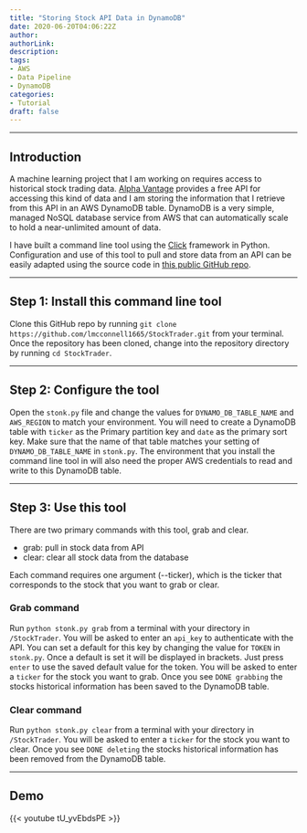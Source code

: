 ```yaml
---
title: "Storing Stock API Data in DynamoDB"
date: 2020-06-20T04:06:22Z
author:
authorLink:
description:
tags:
- AWS
- Data Pipeline
- DynamoDB
categories:
- Tutorial
draft: false
---
```


***
## Introduction

A machine learning project that I am working on requires access to historical stock trading data.
[Alpha Vantage](https://www.alphavantage.co) provides a free API for accessing this kind of data and I am storing the information that I retrieve from this API in an AWS DynamoDB table.
DynamoDB is a very simple, managed NoSQL database service from AWS that can automatically scale to hold a near-unlimited amount of data.

I have built a command line tool using the [Click](https://click.palletsprojects.com) framework in Python.
Configuration and use of this tool to pull and store data from an API can be easily adapted using the source code in [this public GitHub repo](https://github.com/lmcconnell1665/StockTrader).

***
## Step 1: Install this command line tool
Clone this GitHub repo by running `git clone https://github.com/lmcconnell1665/StockTrader.git` from your terminal. 
Once the repository has been cloned, change into the repository directory by running `cd StockTrader`.

***
## Step 2: Configure the tool
Open the `stonk.py` file and change the values for `DYNAMO_DB_TABLE_NAME` and `AWS_REGION` to match your environment.
You will need to create a DynamoDB table with `ticker` as the Primary partition key and `date` as the primary sort key.
Make sure that the name of that table matches your setting of `DYNAMO_DB_TABLE_NAME` in `stonk.py`.
The environment that you install the command line tool in will also need the proper AWS credentials to read and write to this DynamoDB table.

***
## Step 3: Use this tool
There are two primary commands with this tool, grab and clear.
- grab: pull in stock data from API
- clear: clear all stock data from the database

Each command requires one argument (--ticker), which is the ticker that corresponds to the stock that you want to grab or clear.

### Grab command
Run `python stonk.py grab` from a terminal with your directory in `/StockTrader`.
You will be asked to enter an `api_key` to authenticate with the API.
You can set a default for this key by changing the value for `TOKEN` in `stonk.py`.
Once a default is set it will be displayed in brackets.
Just press `enter` to use the saved default value for the token.
You will be asked to enter a `ticker` for the stock you want to grab.
Once you see `DONE grabbing` the stocks historical information has been saved to the DynamoDB table.

### Clear command
Run `python stonk.py clear` from a terminal with your directory in `/StockTrader`.
You will be asked to enter a `ticker` for the stock you want to clear.
Once you see `DONE deleting` the stocks historical information has been removed from the DynamoDB table.

***
## Demo

{{< youtube tU_yvEbdsPE >}}